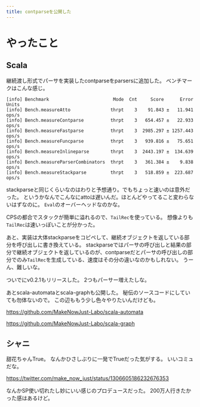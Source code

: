 ```yaml
---
title: contparseを公開した
---
```


# やったこと

## Scala

継続渡し形式でパーサを実装したcontparseをparsersに追加した。
ベンチマークはこんな感じ。

```
[info] Benchmark                        Mode  Cnt     Score      Error  Units
[info] Bench.measureAtto               thrpt    3    91.843 ±   11.941  ops/s
[info] Bench.measureContparse          thrpt    3   654.457 ±   22.933  ops/s
[info] Bench.measureFastparse          thrpt    3  2985.297 ± 1257.443  ops/s
[info] Bench.measureFuncparse          thrpt    3   939.816 ±   75.651  ops/s
[info] Bench.measureInlineparse        thrpt    3  2443.197 ±  134.639  ops/s
[info] Bench.measureParserCombinators  thrpt    3   361.384 ±    9.838  ops/s
[info] Bench.measureStackparse         thrpt    3   518.859 ±  223.687  ops/s
```

stackparseと同じくらいなのはわりと予想通り。でもちょっと速いのは意外だった。
というかなんでこんなにattoは遅いんだ。ほとんどやってること変わらないはずなのに。
`Eval`のオーバーヘッドなのかな。

CPSの都合でスタックが簡単に溢れるので、`TailRec`を使っている。
想像よりも`TailRec`は速いっぽいことが分かった。

あと、実装は大体stackparseをコピペして、継続オブジェクトを返している部分を呼び出しに書き換えている。
stackparseではパーサの呼び出しと結果の部分で継続オブジェクトを返しているのが、contparseだとパーサの呼び出しの部分でのみ`TailRec`を生成している、速度はその分の違いなのかもしれない。
うーん、難しいな。

ついでにv0.2.1もリリースした。
2つもパーサー増えたしな。

あとscala-automataとscala-graphも公開した。
秘伝のソースコードにしていても勿体ないので。
この辺ももう少し色々やりたいんだけども。

<https://github.com/MakeNowJust-Labo/scala-automata>

<https://github.com/MakeNowJust-Labo/scala-graph>

## シャニ

甜花ちゃんTrue。
なんかひさしぶりに一発でTrueだった気がする。
いいコミュだな。

<https://twitter.com/make_now_just/status/1306605186232676353>

なんかSP使い切れたし妙にいい感じのプロデュースだった。
200万人行きたかった感はあるけど。
